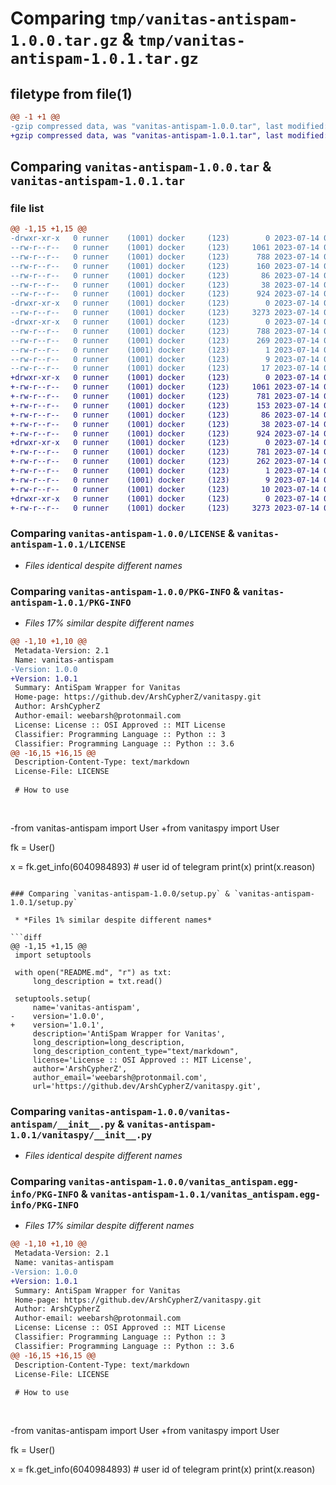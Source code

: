 # Comparing `tmp/vanitas-antispam-1.0.0.tar.gz` & `tmp/vanitas-antispam-1.0.1.tar.gz`

## filetype from file(1)

```diff
@@ -1 +1 @@
-gzip compressed data, was "vanitas-antispam-1.0.0.tar", last modified: Fri Jul 14 09:46:13 2023, max compression
+gzip compressed data, was "vanitas-antispam-1.0.1.tar", last modified: Fri Jul 14 09:55:07 2023, max compression
```

## Comparing `vanitas-antispam-1.0.0.tar` & `vanitas-antispam-1.0.1.tar`

### file list

```diff
@@ -1,15 +1,15 @@
-drwxr-xr-x   0 runner    (1001) docker     (123)        0 2023-07-14 09:46:13.308864 vanitas-antispam-1.0.0/
--rw-r--r--   0 runner    (1001) docker     (123)     1061 2023-07-14 09:46:01.000000 vanitas-antispam-1.0.0/LICENSE
--rw-r--r--   0 runner    (1001) docker     (123)      788 2023-07-14 09:46:13.308864 vanitas-antispam-1.0.0/PKG-INFO
--rw-r--r--   0 runner    (1001) docker     (123)      160 2023-07-14 09:46:01.000000 vanitas-antispam-1.0.0/README.md
--rw-r--r--   0 runner    (1001) docker     (123)       86 2023-07-14 09:46:01.000000 vanitas-antispam-1.0.0/pyproject.toml
--rw-r--r--   0 runner    (1001) docker     (123)       38 2023-07-14 09:46:13.308864 vanitas-antispam-1.0.0/setup.cfg
--rw-r--r--   0 runner    (1001) docker     (123)      924 2023-07-14 09:46:01.000000 vanitas-antispam-1.0.0/setup.py
-drwxr-xr-x   0 runner    (1001) docker     (123)        0 2023-07-14 09:46:13.308864 vanitas-antispam-1.0.0/vanitas-antispam/
--rw-r--r--   0 runner    (1001) docker     (123)     3273 2023-07-14 09:46:01.000000 vanitas-antispam-1.0.0/vanitas-antispam/__init__.py
-drwxr-xr-x   0 runner    (1001) docker     (123)        0 2023-07-14 09:46:13.308864 vanitas-antispam-1.0.0/vanitas_antispam.egg-info/
--rw-r--r--   0 runner    (1001) docker     (123)      788 2023-07-14 09:46:13.000000 vanitas-antispam-1.0.0/vanitas_antispam.egg-info/PKG-INFO
--rw-r--r--   0 runner    (1001) docker     (123)      269 2023-07-14 09:46:13.000000 vanitas-antispam-1.0.0/vanitas_antispam.egg-info/SOURCES.txt
--rw-r--r--   0 runner    (1001) docker     (123)        1 2023-07-14 09:46:13.000000 vanitas-antispam-1.0.0/vanitas_antispam.egg-info/dependency_links.txt
--rw-r--r--   0 runner    (1001) docker     (123)        9 2023-07-14 09:46:13.000000 vanitas-antispam-1.0.0/vanitas_antispam.egg-info/requires.txt
--rw-r--r--   0 runner    (1001) docker     (123)       17 2023-07-14 09:46:13.000000 vanitas-antispam-1.0.0/vanitas_antispam.egg-info/top_level.txt
+drwxr-xr-x   0 runner    (1001) docker     (123)        0 2023-07-14 09:55:07.532503 vanitas-antispam-1.0.1/
+-rw-r--r--   0 runner    (1001) docker     (123)     1061 2023-07-14 09:54:52.000000 vanitas-antispam-1.0.1/LICENSE
+-rw-r--r--   0 runner    (1001) docker     (123)      781 2023-07-14 09:55:07.532503 vanitas-antispam-1.0.1/PKG-INFO
+-rw-r--r--   0 runner    (1001) docker     (123)      153 2023-07-14 09:54:52.000000 vanitas-antispam-1.0.1/README.md
+-rw-r--r--   0 runner    (1001) docker     (123)       86 2023-07-14 09:54:52.000000 vanitas-antispam-1.0.1/pyproject.toml
+-rw-r--r--   0 runner    (1001) docker     (123)       38 2023-07-14 09:55:07.532503 vanitas-antispam-1.0.1/setup.cfg
+-rw-r--r--   0 runner    (1001) docker     (123)      924 2023-07-14 09:54:52.000000 vanitas-antispam-1.0.1/setup.py
+drwxr-xr-x   0 runner    (1001) docker     (123)        0 2023-07-14 09:55:07.532503 vanitas-antispam-1.0.1/vanitas_antispam.egg-info/
+-rw-r--r--   0 runner    (1001) docker     (123)      781 2023-07-14 09:55:07.000000 vanitas-antispam-1.0.1/vanitas_antispam.egg-info/PKG-INFO
+-rw-r--r--   0 runner    (1001) docker     (123)      262 2023-07-14 09:55:07.000000 vanitas-antispam-1.0.1/vanitas_antispam.egg-info/SOURCES.txt
+-rw-r--r--   0 runner    (1001) docker     (123)        1 2023-07-14 09:55:07.000000 vanitas-antispam-1.0.1/vanitas_antispam.egg-info/dependency_links.txt
+-rw-r--r--   0 runner    (1001) docker     (123)        9 2023-07-14 09:55:07.000000 vanitas-antispam-1.0.1/vanitas_antispam.egg-info/requires.txt
+-rw-r--r--   0 runner    (1001) docker     (123)       10 2023-07-14 09:55:07.000000 vanitas-antispam-1.0.1/vanitas_antispam.egg-info/top_level.txt
+drwxr-xr-x   0 runner    (1001) docker     (123)        0 2023-07-14 09:55:07.532503 vanitas-antispam-1.0.1/vanitaspy/
+-rw-r--r--   0 runner    (1001) docker     (123)     3273 2023-07-14 09:54:52.000000 vanitas-antispam-1.0.1/vanitaspy/__init__.py
```

### Comparing `vanitas-antispam-1.0.0/LICENSE` & `vanitas-antispam-1.0.1/LICENSE`

 * *Files identical despite different names*

### Comparing `vanitas-antispam-1.0.0/PKG-INFO` & `vanitas-antispam-1.0.1/PKG-INFO`

 * *Files 17% similar despite different names*

```diff
@@ -1,10 +1,10 @@
 Metadata-Version: 2.1
 Name: vanitas-antispam
-Version: 1.0.0
+Version: 1.0.1
 Summary: AntiSpam Wrapper for Vanitas
 Home-page: https://github.dev/ArshCypherZ/vanitaspy.git
 Author: ArshCypherZ
 Author-email: weebarsh@protonmail.com
 License: License :: OSI Approved :: MIT License
 Classifier: Programming Language :: Python :: 3
 Classifier: Programming Language :: Python :: 3.6
@@ -16,15 +16,15 @@
 Description-Content-Type: text/markdown
 License-File: LICENSE
 
 # How to use
 
 
 ```
-from vanitas-antispam import User
+from vanitaspy import User
 
 fk = User()
 
 x = fk.get_info(6040984893) # user id of telegram
 print(x)
 print(x.reason)
```

### Comparing `vanitas-antispam-1.0.0/setup.py` & `vanitas-antispam-1.0.1/setup.py`

 * *Files 1% similar despite different names*

```diff
@@ -1,15 +1,15 @@
 import setuptools
 
 with open("README.md", "r") as txt:
     long_description = txt.read()
 
 setuptools.setup(
     name='vanitas-antispam',
-    version='1.0.0',
+    version='1.0.1',
     description='AntiSpam Wrapper for Vanitas',
     long_description=long_description,
     long_description_content_type="text/markdown",
     license='License :: OSI Approved :: MIT License',
     author='ArshCypherZ',
     author_email='weebarsh@protonmail.com',
     url='https://github.dev/ArshCypherZ/vanitaspy.git',
```

### Comparing `vanitas-antispam-1.0.0/vanitas-antispam/__init__.py` & `vanitas-antispam-1.0.1/vanitaspy/__init__.py`

 * *Files identical despite different names*

### Comparing `vanitas-antispam-1.0.0/vanitas_antispam.egg-info/PKG-INFO` & `vanitas-antispam-1.0.1/vanitas_antispam.egg-info/PKG-INFO`

 * *Files 17% similar despite different names*

```diff
@@ -1,10 +1,10 @@
 Metadata-Version: 2.1
 Name: vanitas-antispam
-Version: 1.0.0
+Version: 1.0.1
 Summary: AntiSpam Wrapper for Vanitas
 Home-page: https://github.dev/ArshCypherZ/vanitaspy.git
 Author: ArshCypherZ
 Author-email: weebarsh@protonmail.com
 License: License :: OSI Approved :: MIT License
 Classifier: Programming Language :: Python :: 3
 Classifier: Programming Language :: Python :: 3.6
@@ -16,15 +16,15 @@
 Description-Content-Type: text/markdown
 License-File: LICENSE
 
 # How to use
 
 
 ```
-from vanitas-antispam import User
+from vanitaspy import User
 
 fk = User()
 
 x = fk.get_info(6040984893) # user id of telegram
 print(x)
 print(x.reason)
```

